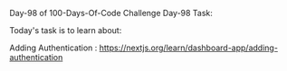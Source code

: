 Day-98 of 100-Days-Of-Code Challenge
Day-98 Task:

Today's task is to learn about:

Adding Authentication : https://nextjs.org/learn/dashboard-app/adding-authentication